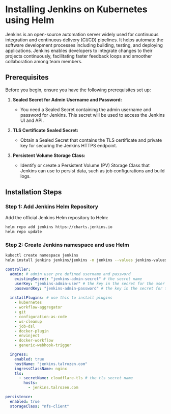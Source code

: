 # Installing Jenkins on Kubernetes using Helm

Jenkins is an open-source automation server widely used for continuous integration and continuous delivery (CI/CD) pipelines. 
It helps automate the software development processes including building, testing, and deploying applications. 
Jenkins enables developers to integrate changes to their projects continuously, facilitating faster feedback loops and smoother collaboration among team members.

## Prerequisites

Before you begin, ensure you have the following prerequisites set up:

1. **Sealed Secret for Admin Username and Password:**
   - You need a Sealed Secret containing the admin username and password for Jenkins. This secret will be used to access the Jenkins UI and API.

2. **TLS Certificate Sealed Secret:**
   - Obtain a Sealed Secret that contains the TLS certificate and private key for securing the Jenkins HTTPS endpoint.

3. **Persistent Volume Storage Class:**
   - Identify or create a Persistent Volume (PV) Storage Class that Jenkins can use to persist data, such as job configurations and build logs.

## Installation Steps

### Step 1: Add Jenkins Helm Repository

Add the official Jenkins Helm repository to Helm:

```bash
helm repo add jenkins https://charts.jenkins.io
helm repo update
```

### Step 2: Create Jenkins namespace and use Helm
```bash
kubectl create namespace jenkins
helm install jenkins jenkins/jenkins -n jenkins --values jenkins-values.yml
```

```yaml
controller:
  admin: # admin user pre defined username and password
    existingSecret: "jenkins-admin-secret" # the secret name
    userKey: "jenkins-admin-user" # the key in the secret for the user data
    passwordKey: "jenkins-admin-password" # the key in the secret for the password data
  
  installPlugins: # use this to install plugins
    - kubernetes
    - workflow-aggregator
    - git
    - configuration-as-code
    - ws-cleanup
    - job-dsl
    - docker-plugin
    - envinject
    - docker-workflow
    - generic-webhook-trigger

  ingress:
    enabled: true
    hostName: "jenkins.talrozen.com"
    ingressClassName: nginx
    tls:
      - secretName: cloudflare-tls # the tls secret name
        hosts:
          - jenkins.talrozen.com

persistence:
  enabled: true
  storageClass: "nfs-client"
```
